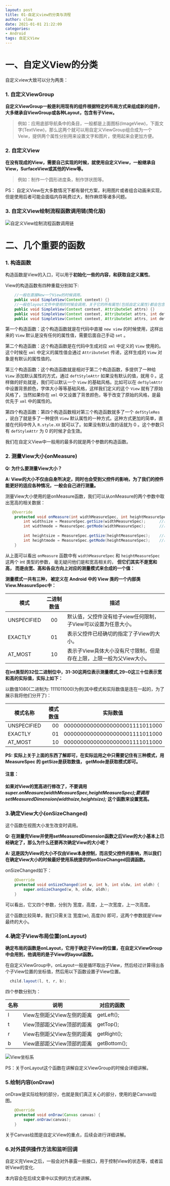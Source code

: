```yaml
---
layout: post
title: 01-自定义view的分类与流程
author: clow
date: 2021-01-01 21:22:09
categories:
- Android
tags: 自定义View
---
```


# 一、自定义View的分类
自定义view大致可以分为两类：
### 1. 自定义ViewGroup
**自定义ViewGroup一般是利用现有的组件根据特定的布局方式来组成新的组件，大多继承自ViewGroup或各种Layout，包含有子View。**
> 例如：应用底部导航条中的条目，一般都是上面图标(ImageView)，下面文字(TextView)，那么这两个就可以用自定义ViewGroup组合成为一个Veiw，提供两个属性分别用来设置文字和图片，使用起来会更加方便。
### 2. 自定义View

**在没有现成的View，需要自己实现的时候，就使用自定义View，一般继承自View，SurfaceView或其他的View等。**

> 例如：制作一个圆形进度条，制作饼状图等。

PS： 自定义View在大多数情况下都有替代方案，利用图片或者组合动画来实现，但是使用后者可能会面临内存耗费过大，制作麻烦等诸多问题。

### 3. 自定义View绘制流程函数调用链(简化版)

![自定义View绘制流程函数调用链](https://ForLovelj.github.io/img/自定义View绘制流程函数调用链.jpg)

# 二、几个重要的函数

### 1. 构造函数

构造函数是View的入口，可以用于**初始化一些的内容，和获取自定义属性**。

View的构造函数有四种重载分别如下:

``` java
    //一般在直接New一个View的时候调用。
    public void SimpleView(Context context) {}
    //一般在layout文件中使用的时候会调用，关于它的所有属性(包括自定义属性)都会包含在attrs中传递进来。
    public void SimpleView(Context context, AttributeSet attrs) {}
    public void SimpleView(Context context, AttributeSet attrs, int defStyleAttr) {}
    public void SimpleView(Context context, AttributeSet attrs, int defStyleAttr, int defStyleRes) {}
```

第一个构造函数：这个构造函数就是在代码中直接 `new view` 的时候使用，这样出来的 `View` 默认是没有任何的属性值，需要后面自己手动 `set` 。

第二个构造函数：这个构造函数是在代码中生成对应 `xml` 中定义的 `View` 使用的。这个时候在 `xml` 中定义的属性值会通过 `AttributeSet` 传递，这样生成的 `View` 对象是有默认的属性值的。

第三个构造函数：这个构造函数就是相对于第二个构造函数，多提供了一种给 `View` 添加默认属性的方式，通过 `deftStyleAttr` 如果没有默认的值，就用 0 。这样做的好处就是，我们可以默认一个 `View` 的基础风格。比如可以在 `defSyleAttr` 中设置背景颜色，字体大小等等基础风格，这样我们定义的这个 `View` 就有了原始风格了，当然如果你在 `xml` 中又设置了背景颜色，等于改变了原始的风格，是最优先于 `xml` 中的属性的。

第四个构造函数：第四个构造函数相对第三个构造函数就多了一个 `defStyleRes`  ，说白了就是多了一种提供 `View` 默认属性的一种方式。这种方式更加的简单，直接在代码中传入 `R.style.XX` 就可以了。如果没有默认值的话就为 0 。这个参数只有 `defStyleAttr` 为 0 的时候才会生效。

我们在自定义View中一般用的最多的就是两个参数的构造函数。

### 2. 测量View大小(onMeasure)

**Q: 为什么要测量View大小？**

**A: View的大小不仅由自身所决定，同时也会受到父控件的影响，为了我们的控件能更好的适应各种情况，一般会自己进行测量。**

测量View大小使用的是onMeasure函数，我们可以从onMeasure的两个参数中取出宽高的相关数据：

``` java
   @Override
    protected void onMeasure(int widthMeasureSpec, int heightMeasureSpec) {
        int widthsize = MeasureSpec.getSize(widthMeasureSpec);      //取出宽度的确切数值
        int widthmode = MeasureSpec.getMode(widthMeasureSpec);      //取出宽度的测量模式
        
        int heightsize = MeasureSpec.getSize(heightMeasureSpec);    //取出高度的确切数值
        int heightmode = MeasureSpec.getMode(heightMeasureSpec);    //取出高度的测量模式
    }
```

从上面可以看出 `onMeasure` 函数中有 `widthMeasureSpec` 和 `heightMeasureSpec` 这两个 int 类型的参数， 毫无疑问他们是和宽高相关的， **但它们其实不是宽和高， 而是由宽、高和各自方向上对应的测量模式来合成的一个值：**

**测量模式一共有三种， 被定义在 Android 中的 View 类的一个内部类View.MeasureSpec中：**

| 模式          | 二进制数值 | 描述                                     |
| ----------- | :---: | -------------------------------------- |
| UNSPECIFIED |  00   | 默认值，父控件没有给子view任何限制，子View可以设置为任意大小。    |
| EXACTLY     |  01   | 表示父控件已经确切的指定了子View的大小。                 |
| AT_MOST     |  10   | 表示子View具体大小没有尺寸限制，但是存在上限，上限一般为父View大小。 |

**在int类型的32位二进制位中，31-30这两位表示测量模式,29~0这三十位表示宽和高的实际值，实际上如下：**

以数值1080(二进制为: 1111011000)为例(其中模式和实际数值是连在一起的，为了展示我将他们分开了)：

| 模式名称        | 模式数值 | 实际数值                 |
| ----------- | ---: | ------------------------------ |
| UNSPECIFIED |   00 | 000000000000000000001111011000 |
| EXACTLY     |   01 | 000000000000000000001111011000 |
| AT_MOST     |   10 | 000000000000000000001111011000 |

**PS: 实际上关于上面的东西了解即可，在实际运用之中只需要记住有三种模式，用 MeasureSpec 的 getSize是获取数值， getMode是获取模式即可。**

#### 注意：
**如果对View的宽高进行修改了，不要调用*super.onMeasure(widthMeasureSpec,heightMeasureSpec);*要调用*setMeasuredDimension(widthsize,heightsize);* 这个函数来设置宽高。**

### 3.确定View大小(onSizeChanged)
  这个函数在视图大小发生改变时调用。

**Q: 在测量完View并使用setMeasuredDimension函数之后View的大小基本上已经确定了，那么为什么还要再次确定View的大小呢？**

**A: 这是因为View的大小不仅由View本身控制，而且受父控件的影响，所以我们在确定View大小的时候最好使用系统提供的onSizeChanged回调函数。**

onSizeChanged如下：
``` java
    @Override
    protected void onSizeChanged(int w, int h, int oldw, int oldh) {
        super.onSizeChanged(w, h, oldw, oldh);
    }
```
可以看出，它又四个参数，分别为 宽度，高度，上一次宽度，上一次高度。

这个函数比较简单，我们只需关注 宽度(w), 高度(h) 即可，这两个参数就是View最终的大小。

### 4.确定子View布局位置(onLayout)

**确定布局的函数是onLayout，它用于确定子View的位置，在自定义ViewGroup中会用到，他调用的是子View的layout函数。**

  在自定义ViewGroup中，onLayout一般是循环取出子View，然后经过计算得出各个子View位置的坐标值，然后用以下函数设置子View位置。

``` java
  child.layout(l, t, r, b);
```
四个参数分别为：

| 名称   | 说明                | 对应的函数        |
| ---- | ----------------- | ------------ |
| l    | View左侧距父View左侧的距离 | getLeft();   |
| t    | View顶部距父View顶部的距离 | getTop();    |
| r    | View右侧距父View左侧的距离 | getRight();  |
| b    | View底部距父View顶部的距离 | getBottom(); |

![View坐标系](https://ForLovelj.github.io/img/View的坐标系.png)

PS：关于onLayout这个函数在讲解自定义ViewGroup的时候会详细讲解。

### 5.绘制内容(onDraw)

 onDraw是实际绘制的部分，也就是我们真正关心的部分，使用的是Canvas绘图。
``` java
    @Override
    protected void onDraw(Canvas canvas) {
        super.onDraw(canvas);
    }
```
关于Canvas绘图是自定义View的重点，后续会进行详细讲解。

### 6.对外提供操作方法和监听回调
  自定义完View之后，一般会对外暴露一些接口，用于控制View的状态等，或者监听View的变化.

  本内容会在后续文章中以实例的方式进讲解。
